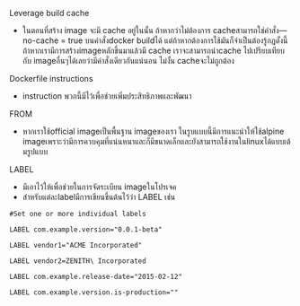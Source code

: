 Leverage build cache
* ในตอนที่สร้าง image จะมี cache อยู่ในนั้น ถ้าหากว่าไม่ต้องการ cacheสามารถใช่คำสั่ง—no-cache = true บนคำสั่งdocker buildได้ แต่ถ้าหากต้องการใช้มันก็จำเป็นต้องรู้กฎดั้งนี้
ถ้าหากเรามีการสร้างimageหลักขึ้นมาแล้วมี cache เราจะสามารถนำcache ไปเปรียบเทียบกับ imageอื่นๆได้เลยว่ามีคำสั่งเดียวกันแน่นอน ไม่งั้น cacheจะไม่ถูกต้อง

Dockerfile instructions
* instruction พวกนี้มีไว้เพื่อช่วยเพิ่มประสิทธิภาพและพัฒนา

FROM
* หากเราใช้official imageเป็นพื้นฐาน imageของเรา ในรูบแบบนี้มีการแนะนำให้ใช้alpine imageเพราะว่ามีการควบคุมที่แน่นหนาและก็มีขนาดเล็กและยังสามารถใช้งานในlinuxได้แบบเต้มรูปแบบ

LABEL
* มีเอาไว้ให้เพื่อช่วยในการจัดระเบียน imageในโปรเจค
* สำหรับแต่ละlabelมีการเขียนขึ้นต้นไว้ว่า LABEL เช่น

`#Set one or more individual labels`

`LABEL com.example.version="0.0.1-beta"`

`LABEL vendor1="ACME Incorporated"`

`LABEL vendor2=ZENITH\ Incorporated`

`LABEL com.example.release-date="2015-02-12"`

`LABEL com.example.version.is-production=""`








	

